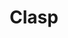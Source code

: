 ---
layout: startup_page
title: "Clasp"
id: "clasp.com"
permalink: "/claspclasp.com04202025/"
website: "https://www.clasp.com/"
funding_round: "Venture Round"
funding_amount: "$10M+"
investors: "Crosslink Capital, SHRM, Marc Weill"
about: "Clasp is a retention-driven recruitment platform addressing talent shortages, particularly in healthcare. It connects students with employers who commit to repaying student loans in exchange for multi-year work commitments, fostering long-term relationships and reducing recruitment costs for companies while providing financial relief for students."
markets: "Healthcare, Fintech, Human Resources, Software, Employee Benefits, Financial Software, Educational and Training Services (B2C)"
hq: "Boston, Massachusetts, United States"
founded_year: "2018"
linkedin: "https://www.linkedin.com/company/claspofficial"
twitter: "https://twitter.com/clasp_official"
instagram: ""
facebook: "https://www.facebook.com/claspmates"
crunchbase: "https://www.crunchbase.com/organization/clasp-c6fa"
pitchbook: "https://pitchbook.com/profiles/company/266156-38"

# SEO Optimization
meta_title: "Clasp - Venture Round Funding ($10M+)"
meta_description: "Clasp, Clasp is a retention-driven recruitment platform addressing talent shortages, particularly in healthcare. It connects students with employers who comm..."
meta_keywords: "Clasp, Healthcare, Fintech, Human Resources, Software, Employee Benefits, Financial Software, Educational and Training Services (B2C), Venture Round funding"
canonical_url: "https://pkprojectstartups.github.io/projectstartups.com/claspclasp.com04202025/"
---